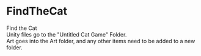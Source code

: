 # FindTheCat
Find the Cat
<br> Unity files go to the "Untitled Cat Game" Folder. 
<br> Art goes into the Art folder, and any other items need to be added to a new folder. 
